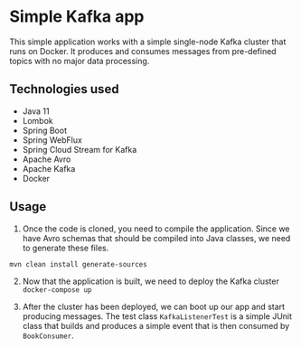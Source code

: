 # Simple Kafka app
This simple application works with a simple single-node Kafka cluster that runs on Docker. It produces and consumes messages from pre-defined topics with no major data processing.

## Technologies used
* Java 11
* Lombok
* Spring Boot
* Spring WebFlux
* Spring Cloud Stream for Kafka
* Apache Avro
* Apache Kafka
* Docker

## Usage
1. Once the code is cloned, you need to compile the application. Since we have Avro schemas that should be compiled into Java classes, we need to generate these files.
```
mvn clean install generate-sources
```

2. Now that the application is built, we need to deploy the Kafka cluster
```docker-compose up```

3. After the cluster has been deployed, we can boot up our app and start producing messages. The test class `KafkaListenerTest` is a simple JUnit class that builds and produces a simple event that is then consumed by `BookConsumer`.